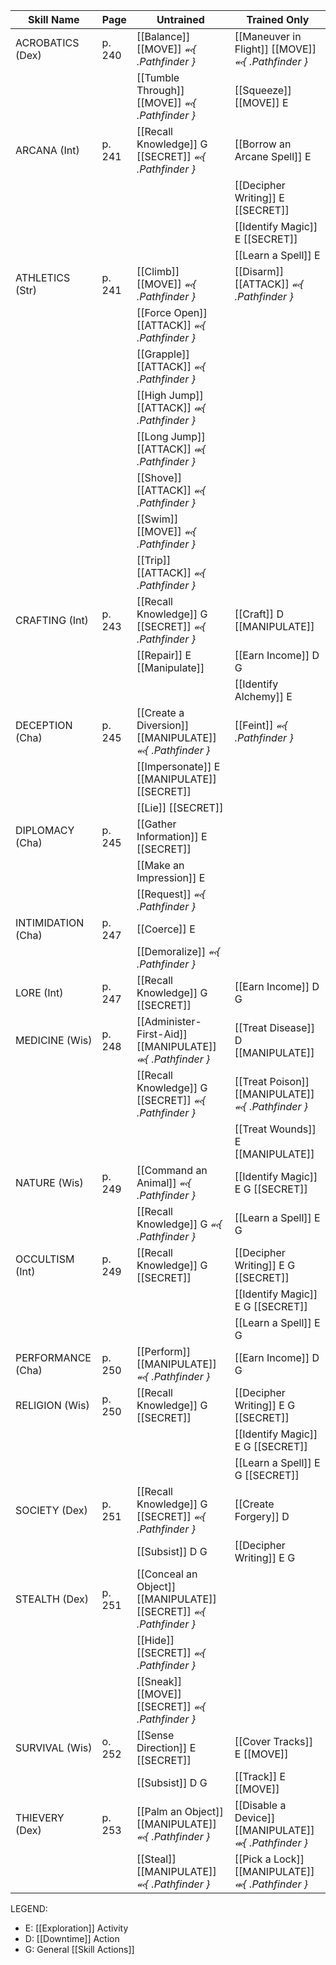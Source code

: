 | Skill Name         | Page   | Untrained                                                            | Trained Only                                           |
| ------------------ | ------ | -------------------------------------------------------------------- | ------------------------------------------------------ |
| ACROBATICS (Dex)   | p. 240 | [[Balance]] [[MOVE]] *⬻{ .Pathfinder }*                              | [[Maneuver in Flight]] [[MOVE]] *⬻{ .Pathfinder }*         |
|                    |        | [[Tumble Through]] [[MOVE]] *⬻{ .Pathfinder }*                       | [[Squeeze]] [[MOVE]] E                                     |
| ARCANA (Int)       | p. 241 | [[Recall Knowledge]] G [[SECRET]] *⬻{ .Pathfinder }*                 | [[Borrow an Arcane Spell]] E                               |
|                    |        |                                                                      | [[Decipher Writing]] E [[SECRET]]                          |
|                    |        |                                                                      | [[Identify Magic]] E [[SECRET]]                            |
|                    |        |                                                                      | [[Learn a Spell]] E                                        |
| ATHLETICS (Str)    | p. 241 | [[Climb]] [[MOVE]] *⬻{ .Pathfinder }*                                | [[Disarm]] [[ATTACK]] *⬻{ .Pathfinder }*               |
|                    |        | [[Force Open]] [[ATTACK]] *⬻{ .Pathfinder }*                         |                                                        |
|                    |        | [[Grapple]] [[ATTACK]] *⬻{ .Pathfinder }*                            |                                                        |
|                    |        | [[High Jump]] [[ATTACK]] *⬺{ .Pathfinder }*                          |                                                        |
|                    |        | [[Long Jump]] [[ATTACK]] *⬺{ .Pathfinder }*                          |                                                        |
|                    |        | [[Shove]] [[ATTACK]] *⬻{ .Pathfinder }*                              |                                                        |
|                    |        | [[Swim]] [[MOVE]] *⬻{ .Pathfinder }*                                 |                                                        |
|                    |        | [[Trip]] [[ATTACK]] *⬻{ .Pathfinder }*                               |                                                        |
| CRAFTING (Int)     | p. 243 | [[Recall Knowledge]] G [[SECRET]] *⬻{ .Pathfinder }*                 | [[Craft]] D [[MANIPULATE]]                             |
|                    |        | [[Repair]] E [[Manipulate]]                                          | [[Earn Income]] D G                                    |
|                    |        |                                                                      | [[Identify Alchemy]] E                                     |
| DECEPTION (Cha)    | p. 245 | [[Create a Diversion]] [[MANIPULATE]] *⬻{ .Pathfinder }*             | [[Feint]] *⬻{ .Pathfinder }*                           |
|                    |        | [[Impersonate]] E [[MANIPULATE]] [[SECRET]]                          |                                                        |
|                    |        | [[Lie]] [[SECRET]]                                                   |                                                        |
| DIPLOMACY (Cha)    | p. 245 | [[Gather Information]] E [[SECRET]]                                  |                                                        |
|                    |        | [[Make an Impression]]  E                                            |                                                        |
|                    |        | [[Request]] *⬻{ .Pathfinder }*                                       |                                                        |
| INTIMIDATION (Cha) | p. 247 | [[Coerce]] E                                                         |                                                        |
|                    |        | [[Demoralize]] *⬻{ .Pathfinder }*                                    |                                                        |
| LORE (Int)         | p. 247 | [[Recall Knowledge]] G [[SECRET]]                                    | [[Earn Income]] D G                                    |
| MEDICINE (Wis)     | p. 248 | [[Administer-First-Aid]] [[MANIPULATE]] *⬺{ .Pathfinder }*           | [[Treat Disease]] D [[MANIPULATE]]                     |
|                    |        | [[Recall Knowledge]] G [[SECRET]] *⬻{ .Pathfinder }*                 | [[Treat Poison]] [[MANIPULATE]] *⬻{ .Pathfinder }*         |
|                    |        |                                                                      | [[Treat Wounds]] E [[MANIPULATE]]                      |
| NATURE (Wis)       | p. 249 | [[Command an Animal]] *⬻{ .Pathfinder }*                             | [[Identify Magic]] E G [[SECRET]]                      |
|                    |        | [[Recall Knowledge]] G *⬻{ .Pathfinder }*                            | [[Learn a Spell]] E G                                  |
| OCCULTISM (Int)    | p. 249 | [[Recall Knowledge]] G [[SECRET]]                                    | [[Decipher Writing]] E G [[SECRET]]                    |
|                    |        |                                                                      | [[Identify Magic]] E G [[SECRET]]                      |
|                    |        |                                                                      | [[Learn a Spell]] E G                                  |
| PERFORMANCE (Cha)  | p. 250 | [[Perform]] [[MANIPULATE]] *⬻{ .Pathfinder }*                        | [[Earn Income]] D G                                    |
| RELIGION (Wis)     | p. 250 | [[Recall Knowledge]] G [[SECRET]]                                    | [[Decipher Writing]] E G [[SECRET]]                    |
|                    |        |                                                                      | [[Identify Magic]]  E G [[SECRET]]                     |
|                    |        |                                                                      | [[Learn a Spell]] E G [[SECRET]]                       |
| SOCIETY (Dex)      | p. 251 | [[Recall Knowledge]] G [[SECRET]] *⬻{ .Pathfinder }*                 | [[Create Forgery]] D                                   |
|                    |        | [[Subsist]] D G                                                      | [[Decipher Writing]] E G                               |
| STEALTH (Dex)      | p. 251 | [[Conceal an Object]] [[MANIPULATE]] [[SECRET]] *⬻{ .Pathfinder }* |                                                        |
|                    |        | [[Hide]] [[SECRET]] *⬻{ .Pathfinder }*                               |                                                        |
|                    |        | [[Sneak]] [[MOVE]] [[SECRET]] *⬻{ .Pathfinder }*                     |                                                        |
| SURVIVAL (Wis)     | o. 252 | [[Sense Direction]] E [[SECRET]]                                     | [[Cover Tracks]] E [[MOVE]]                            |
|                    |        | [[Subsist]] D G                                                      | [[Track]] E [[MOVE]]                                   |
| THIEVERY (Dex)     | p. 253 | [[Palm an Object]] [[MANIPULATE]] *⬻{ .Pathfinder }*                 | [[Disable a Device]] [[MANIPULATE]] *⬺{ .Pathfinder }* |
|                    |        | [[Steal]] [[MANIPULATE]] *⬻{ .Pathfinder }*                          | [[Pick a Lock]] [[MANIPULATE]] *⬺{ .Pathfinder }*      |

LEGEND: 
- E: [[Exploration]] Activity
- D: [[Downtime]]  Action
- G: General [[Skill Actions]] 

